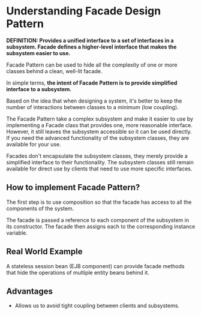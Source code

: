 # Understanding Facade Design Pattern

**DEFINITION: Provides a unified interface to a set of interfaces in a subsystem. Facade defines a higher-level interface that makes the subsystem easier to use.**

Facade Pattern can be used to hide all the complexity of one or more classes behind a clean, well-lit facade.

In simple terms, **the intent of Facade Pattern is to provide simplified interface to a subsystem.**

Based on the idea that when designing a system, it's better to keep the number of interactions between classes to a minimum (low coupling).

The Facade Pattern take a complex subsystem and make it easier to use by implementing a Facade class that provides one, more reasonable interface. However, it still leaves the subsystem accessible so it can be used directly. If you need the advanced functionality of the subsystem classes, they are available for your use.

Facades don't encapsulate the subsystem classes, they merely provide a simplified interface to their functionality. The subsystem classes still remain available for direct use by clients that need to use more specific interfaces.

## How to implement Facade Pattern?

The first step is to use composition so that the facade has access to all the components of the system.

The facade is passed a reference to each component of the subsystem in its constructor. The facade then assigns each to the corresponding instance variable.

## Real World Example

A stateless session bean (EJB component) can provide facade methods that hide the operations of multiple entity beans behind it.

## Advantages

- Allows us to avoid tight coupling between clients and subsystems.
